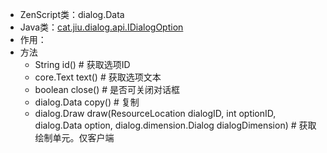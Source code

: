 * ZenScript类：dialog.Data
* Java类：[cat.jiu.dialog.api.IDialogOption]()
* 作用：
* 方法
    * String id() # 获取选项ID
    * core.Text text() # 获取选项文本
    * boolean close() # 是否可关闭对话框
    * dialog.Data copy() # 复制
    * dialog.Draw draw(ResourceLocation dialogID, int optionID, dialog.Data option, dialog.dimension.Dialog dialogDimension) # 获取绘制单元。仅客户端

